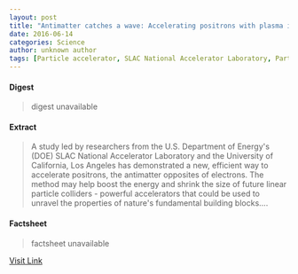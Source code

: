 ```yaml
---
layout: post
title: "Antimatter catches a wave: Accelerating positrons with plasma is a step toward smaller, cheaper particle colliders"
date: 2016-06-14
categories: Science
author: unknown author
tags: [Particle accelerator, SLAC National Accelerator Laboratory, Particle physics, Plasma acceleration, Electron, Positron, Large Hadron Collider, Antimatter, Collider, Antiproton, Matter, Plasma (physics), Physics, Physical sciences, Applied and interdisciplinary physics, Physical universe, Mechanics, Nature, Experimental physics, Chemistry]
---
```



#### Digest
>digest unavailable

#### Extract
>A study led by researchers from the U.S. Department of Energy's (DOE) SLAC National Accelerator Laboratory and the University of California, Los Angeles has demonstrated a new, efficient way to accelerate positrons, the antimatter opposites of electrons. The method may help boost the energy and shrink the size of future linear particle colliders - powerful accelerators that could be used to unravel the properties of nature's fundamental building blocks....

#### Factsheet
>factsheet unavailable

[Visit Link](http://phys.org/news/2015-08-antimatter-positrons-plasma-smaller-cheaper.html)


